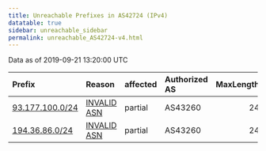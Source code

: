 ```yaml
---
title: Unreachable Prefixes in AS42724 (IPv4)
datatable: true
sidebar: unreachable_sidebar
permalink: unreachable_AS42724-v4.html
---
```


Data as of 2019-09-21 13:20:00 UTC


<div class="datatable-begin"></div>

| Prefix                                                   | Reason                                                                                                 | affected   | Authorized AS   |   MaxLength | Anchor                                         |   unreachable /24s |
|:---------------------------------------------------------|:-------------------------------------------------------------------------------------------------------|:-----------|:----------------|------------:|:-----------------------------------------------|-------------------:|
| [93.177.100.0/24](https://stat.ripe.net/93.177.100.0/24) | [INVALID ASN](https://rpki-validator.ripe.net/announcement-preview?asn=AS42724&prefix=93.177.100.0/24) | partial    | AS43260         |          24 | [RIPE](unreachable_RIPE_NCC_RPKI_Root-v4.html) |                  1 |
| [194.36.86.0/24](https://stat.ripe.net/194.36.86.0/24)   | [INVALID ASN](https://rpki-validator.ripe.net/announcement-preview?asn=AS42724&prefix=194.36.86.0/24)  | partial    | AS43260         |          24 | [RIPE](unreachable_RIPE_NCC_RPKI_Root-v4.html) |                  1 |

<div class="datatable-end"></div>